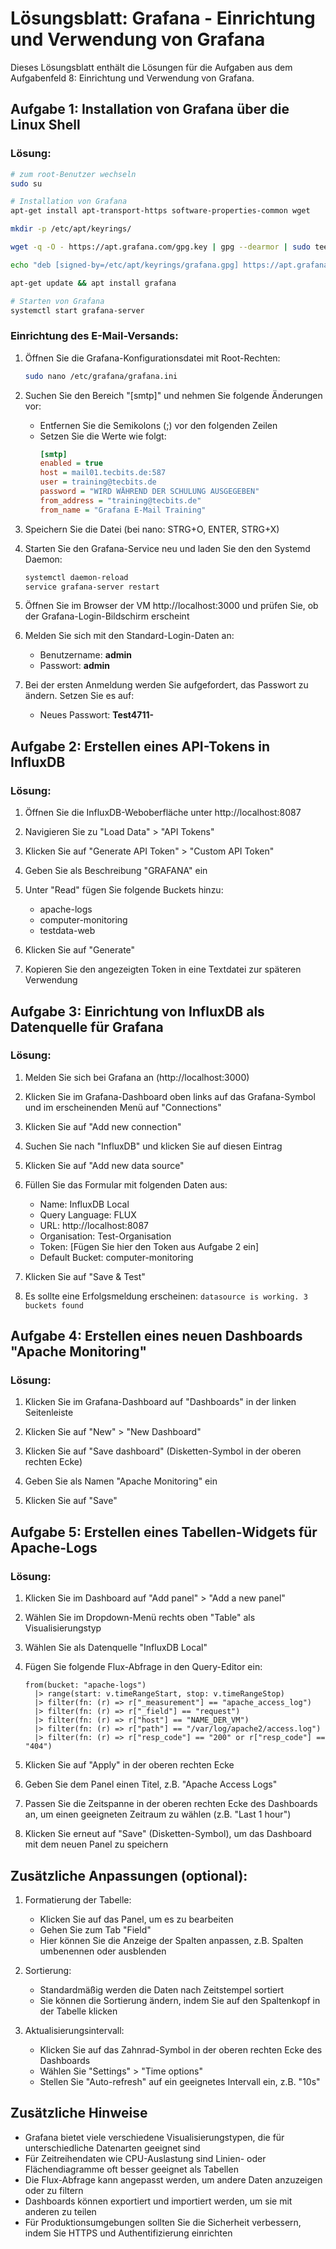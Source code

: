 # Lösungsblatt: Grafana - Einrichtung und Verwendung von Grafana

Dieses Lösungsblatt enthält die Lösungen für die Aufgaben aus dem Aufgabenfeld 8: Einrichtung und Verwendung von Grafana.

## Aufgabe 1: Installation von Grafana über die Linux Shell

### Lösung:

```bash
# zum root-Benutzer wechseln
sudo su

# Installation von Grafana
apt-get install apt-transport-https software-properties-common wget

mkdir -p /etc/apt/keyrings/

wget -q -O - https://apt.grafana.com/gpg.key | gpg --dearmor | sudo tee /etc/apt/keyrings/grafana.gpg > /dev/null

echo "deb [signed-by=/etc/apt/keyrings/grafana.gpg] https://apt.grafana.com stable main" | sudo tee -a /etc/apt/sources.list.d/grafana.list

apt-get update && apt install grafana

# Starten von Grafana
systemctl start grafana-server
```

### Einrichtung des E-Mail-Versands:

1. Öffnen Sie die Grafana-Konfigurationsdatei mit Root-Rechten:
   ```bash
   sudo nano /etc/grafana/grafana.ini
   ```

2. Suchen Sie den Bereich "[smtp]" und nehmen Sie folgende Änderungen vor:
   - Entfernen Sie die Semikolons (;) vor den folgenden Zeilen
   - Setzen Sie die Werte wie folgt:
     ```ini
     [smtp]
     enabled = true
     host = mail01.tecbits.de:587
     user = training@tecbits.de
     password = "WIRD WÄHREND DER SCHULUNG AUSGEGEBEN"
     from_address = "training@tecbits.de"
     from_name = "Grafana E-Mail Training"
     ```

3. Speichern Sie die Datei (bei nano: STRG+O, ENTER, STRG+X)

4. Starten Sie den Grafana-Service neu und laden Sie den den Systemd Daemon:
   ```bash
   systemctl daemon-reload
   service grafana-server restart
   ```

5. Öffnen Sie im Browser der VM http://localhost:3000 und prüfen Sie, ob der Grafana-Login-Bildschirm erscheint

6. Melden Sie sich mit den Standard-Login-Daten an:
   - Benutzername: **admin**
   - Passwort: **admin**

7. Bei der ersten Anmeldung werden Sie aufgefordert, das Passwort zu ändern. Setzen Sie es auf:
   - Neues Passwort: **Test4711-**

## Aufgabe 2: Erstellen eines API-Tokens in InfluxDB

### Lösung:

1. Öffnen Sie die InfluxDB-Weboberfläche unter http://localhost:8087

2. Navigieren Sie zu "Load Data" > "API Tokens"

3. Klicken Sie auf "Generate API Token" > "Custom API Token"

4. Geben Sie als Beschreibung "GRAFANA" ein

5. Unter "Read" fügen Sie folgende Buckets hinzu:
   - apache-logs
   - computer-monitoring
   - testdata-web

6. Klicken Sie auf "Generate"

7. Kopieren Sie den angezeigten Token in eine Textdatei zur späteren Verwendung

## Aufgabe 3: Einrichtung von InfluxDB als Datenquelle für Grafana

### Lösung:

1. Melden Sie sich bei Grafana an (http://localhost:3000)

2. Klicken Sie im Grafana-Dashboard oben links auf das Grafana-Symbol und im erscheinenden Menü auf "Connections"

3. Klicken Sie auf "Add new connection"

4. Suchen Sie nach "InfluxDB" und klicken Sie auf diesen Eintrag

5. Klicken Sie auf "Add new data source"

6. Füllen Sie das Formular mit folgenden Daten aus:
   - Name: InfluxDB Local
   - Query Language: FLUX
   - URL: http://localhost:8087
   - Organisation: Test-Organisation
   - Token: [Fügen Sie hier den Token aus Aufgabe 2 ein]
   - Default Bucket: computer-monitoring

7. Klicken Sie auf "Save & Test"

8. Es sollte eine Erfolgsmeldung erscheinen: `datasource is working. 3 buckets found`

## Aufgabe 4: Erstellen eines neuen Dashboards "Apache Monitoring"

### Lösung:

1. Klicken Sie im Grafana-Dashboard auf "Dashboards" in der linken Seitenleiste

2. Klicken Sie auf "New" > "New Dashboard"

3. Klicken Sie auf "Save dashboard" (Disketten-Symbol in der oberen rechten Ecke)

4. Geben Sie als Namen "Apache Monitoring" ein

5. Klicken Sie auf "Save"

## Aufgabe 5: Erstellen eines Tabellen-Widgets für Apache-Logs

### Lösung:

1. Klicken Sie im Dashboard auf "Add panel" > "Add a new panel"

2. Wählen Sie im Dropdown-Menü rechts oben "Table" als Visualisierungstyp

3. Wählen Sie als Datenquelle "InfluxDB Local"

4. Fügen Sie folgende Flux-Abfrage in den Query-Editor ein:
   ```flux
   from(bucket: "apache-logs")
     |> range(start: v.timeRangeStart, stop: v.timeRangeStop)
     |> filter(fn: (r) => r["_measurement"] == "apache_access_log")
     |> filter(fn: (r) => r["_field"] == "request")
     |> filter(fn: (r) => r["host"] == "NAME_DER_VM")
     |> filter(fn: (r) => r["path"] == "/var/log/apache2/access.log")
     |> filter(fn: (r) => r["resp_code"] == "200" or r["resp_code"] == "404")
   ```

5. Klicken Sie auf "Apply" in der oberen rechten Ecke

6. Geben Sie dem Panel einen Titel, z.B. "Apache Access Logs"

7. Passen Sie die Zeitspanne in der oberen rechten Ecke des Dashboards an, um einen geeigneten Zeitraum zu wählen (z.B. "Last 1 hour")

8. Klicken Sie erneut auf "Save" (Disketten-Symbol), um das Dashboard mit dem neuen Panel zu speichern

## Zusätzliche Anpassungen (optional):

1. Formatierung der Tabelle:
   - Klicken Sie auf das Panel, um es zu bearbeiten
   - Gehen Sie zum Tab "Field"
   - Hier können Sie die Anzeige der Spalten anpassen, z.B. Spalten umbenennen oder ausblenden

2. Sortierung:
   - Standardmäßig werden die Daten nach Zeitstempel sortiert
   - Sie können die Sortierung ändern, indem Sie auf den Spaltenkopf in der Tabelle klicken

3. Aktualisierungsintervall:
   - Klicken Sie auf das Zahnrad-Symbol in der oberen rechten Ecke des Dashboards
   - Wählen Sie "Settings" > "Time options"
   - Stellen Sie "Auto-refresh" auf ein geeignetes Intervall ein, z.B. "10s"

## Zusätzliche Hinweise

- Grafana bietet viele verschiedene Visualisierungstypen, die für unterschiedliche Datenarten geeignet sind
- Für Zeitreihendaten wie CPU-Auslastung sind Linien- oder Flächendiagramme oft besser geeignet als Tabellen
- Die Flux-Abfrage kann angepasst werden, um andere Daten anzuzeigen oder zu filtern
- Dashboards können exportiert und importiert werden, um sie mit anderen zu teilen
- Für Produktionsumgebungen sollten Sie die Sicherheit verbessern, indem Sie HTTPS und Authentifizierung einrichten
